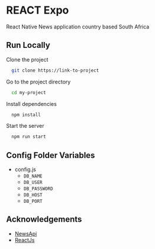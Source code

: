 # REACT Expo

React Native News application country based South Africa

## Run Locally

Clone the project

```bash
  git clone https://link-to-project
```

Go to the project directory

```bash
  cd my-project
```

Install dependencies

```bash
  npm install
```

Start the server

```bash
  npm run start
```


## Config Folder Variables
 - config.js 
    - `DB_NAME`
    - `DB_USER`
    - `DB_PASSWORD`
    - `DB_HOST`
    - `DB_PORT`

## Acknowledgements

 - [NewsApi](https://newsapi.org/)
 - [ReactJs](https://reactjs.org/)